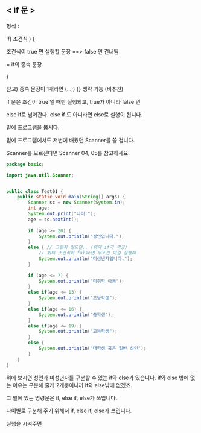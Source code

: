 ## < if 문 >

형식 :

if( 조건식 ) {

조건식이 true 면 실행할 문장 ==> false 면 건너뜀

= if의 종속 문장

}

참고) 종속 문장이 1개라면 (...;) {} 생략 가능 (비추천)

if 문은 조건이 true 일 때만 실행되고, true가 아니라 false 면

else if로 넘어간다. else if 도 아니라면 else로 실행이 됩니다.

밑에 프로그램을 봅시다.

밑에 프로그램에서도 저번에 배웠던 Scanner를 쓸 겁니다.

Scanner를 모르신다면 Scanner 04, 05를 참고하세요.


```java
package basic;

import java.util.Scanner;


public class Test01 {
	public static void main(String[] args) {
		Scanner sc = new Scanner(System.in); 
		int age;
		System.out.print("나이:");
		age = sc.nextInt();
		
		if (age >= 20) {
			System.out.println("성인입니다.");
		} 
		else { // 그렇지 않으면.. (위에 if가 짝꿍)
			// 위의 조건식이 false면 무조건 이걸 실행해
			System.out.println("미성년자입니다.");
		}
		
		if (age <= 7) {
			System.out.println("미취학 아동");
		} 
		else if(age <= 13) {
			System.out.println("초등학생");
		}
		else if(age <= 16) {
			System.out.println("중학생");
		}
		else if(age <= 19) {
			System.out.println("고등학생");
		} 
		else {
			System.out.println("대학생 혹은 일반 성인");
		}
	}
}
```
위에 보시면 성인과 미성년자를 구분할 수 있는 if와 else가 있습니다. if와 else 밖에 없는 이유는 구분해 줄게 2개뿐이니까 if와 else밖에 없겠죠.

그 밑에 있는 명령문은 if, else if, else가 쓰입니다.

나이별로 구분해 주기 위해서 if, else if, else가 쓰입니다.

실행을 시켜주면
